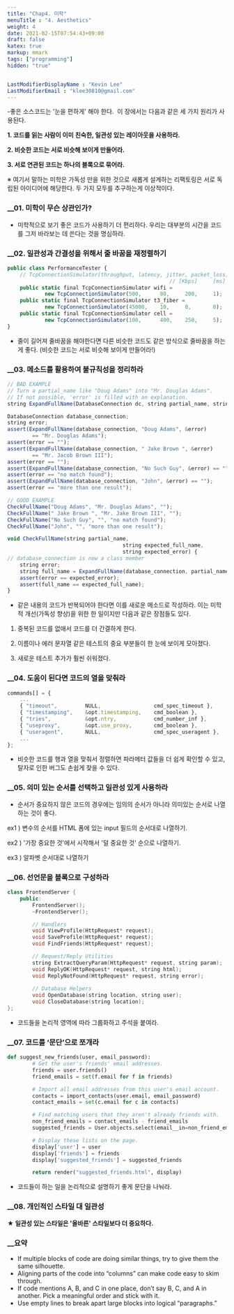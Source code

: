 ```yaml
---
title: "Chap4. 미학"
menuTitle : "4. Aesthetics"
weight: 4
date: 2021-02-15T07:54:43+09:00
draft: false
katex: true
markup: mmark
tags: ["programming"]
hidden: "true"


LastModifierDisplayName : "Kevin Lee"
LastModifierEmail : "klee30810@gmail.com"
---
```


-좋은 소스코드는 '눈을 편하게' 해야 한다.  이 장에서는 다음과 같은 세 가지 원리가 사용된다.

**1. 코드를 읽는 사람이 이미 친숙한, 일관성 있는 레이아웃을 사용하라.**

**2. 비슷한 코드는 서로 비슷해 보이게 만들어라.**

**3. 서로 연관된 코드는 하나의 블록으로 묶어라.**

※ 여기서 말하는 미학은 가독성 만을 위한 것으로 새롭게 설계하는 리팩토링은 서로 독립된 아이디어에 해당한다. 두 가지 모두를 추구하는게 이상적이다.

### __01. 미학이 무슨 상관인가?

- 미학적으로 보기 좋은 코드가 사용하기 더 편리하다. 우리는 대부분의 시간을 코드를 그저 바라보는 데 쓴다는 것을 명심하라.

### __02. 일관성과 간결성을 위해서 줄 바꿈을 재정렬하기

```jsx
public class PerformanceTester {
	// TcpConnectionSimulator(throughput, latency, jitter, packet_loss)
   													// [Kbps]     [ms]    [ms]    [percent]
	public static final TcpConnectionSimulator wifi =
			new TcpConnectionSimulator(500,      80,     200,     1);
	public static final TcpConnectionSimulator t3_fiber =
			new TcpConnectionSimulator(45000,    10,     0,       0);
	public static final TcpConnectionSimulator cell =
			new TcpConnectionSimulator(100,      400,    250,     5);
}
```

- 줄이 길어져 줄바꿈을 해야한다면 다른 비슷한 코드도 같은 방식으로 줄바꿈을 하는게 좋다. (비슷한 코드는 서로 비슷해 보이게 만들어라!)

### __03. 메소드를 활용하여 불규칙성을 정리하라

```jsx
// BAD EXAMPLE
// Turn a partial_name like "Doug Adams" into "Mr. Douglas Adams".
// If not possible, 'error' is filled with an explanation.
string ExpandFullName(DatabaseConnection dc, string partial_name, string* error);

DatabaseConnection database_connection;
string error;
assert(ExpandFullName(database_connection, "Doug Adams", &error)
		== "Mr. Douglas Adams");
assert(error == "");
assert(ExpandFullName(database_connection, " Jake Brown ", &error)
		== "Mr. Jacob Brown III");
assert(error == "");
assert(ExpandFullName(database_connection, "No Such Guy", &error) == "");
assert(error == "no match found");
assert(ExpandFullName(database_connection, "John", &error) == "");
assert(error == "more than one result");
```

```jsx
// GOOD EXAMPLE
CheckFullName("Doug Adams", "Mr. Douglas Adams", "");
CheckFullName(" Jake Brown ", "Mr. Jake Brown III", "");
CheckFullName("No Such Guy", "", "no match found");
CheckFullName("John", "", "more than one result");

void CheckFullName(string partial_name,
									 string expected_full_name,
									 string expected_error) {
// database_connection is now a class member
	string error;
	string full_name = ExpandFullName(database_connection, partial_name, &error);
	assert(error == expected_error);
	assert(full_name == expected_full_name);
}
```

- 같은 내용의 코드가 반복되어야 한다면 이를 새로운 메소드로 작성하라. 이는 미학적 개선(가독성 향상)을 위한 한 일이지만 다음과 같은 장점들도 있다.

1. 중복된 코드를 없애서 코드를 더 간결하게 한다.

2. 이름이나 에러 문자열 같은 테스트의 중요 부분들이 한 눈에 보이게 모아졌다.

3. 새로운 테스트 추가가 훨씬 쉬워졌다.

### __04. 도움이 된다면 코드의 열을 맞춰라

```jsx
commands[] = {
	...
	{ "timeout",         NULL,                 cmd_spec_timeout },
	{ "timestamping",    &opt.timestamping,    cmd_boolean },
	{ "tries",           &opt.ntry,            cmd_number_inf },
	{ "useproxy",        &opt.use_proxy,       cmd_boolean },
	{ "useragent",       NULL,                 cmd_spec_useragent },
	...
};
```

- 비슷한 코드를 행과 열을 맞춰서 정렬하면 파라메터 값들을 더 쉽게 확인할 수 있고, 탈자로 인한 버그도 손쉽게 찾을 수 있다.

### __05. 의미 있는 순서를 선택하고 일관성 있게 사용하라

- 순서가 중요하지 않은 코드의 경우에는 임의의 순서가 아니라 의미있는 순서로 나열하는 것이 좋다.

ex1 ) 변수의 순서를 HTML 폼에 있는 input 필드의 순서대로 나열하기.

ex2 ) '가장 중요한 것'에서 시작해서 '덜 중요한 것' 순으로 나열하기.

ex3 ) 알파벳 순서대로 나열하기

### __06. 선언문을 블록으로 구성하라

```cpp
class FrontendServer {
	public:
		FrontendServer();
		~FrontendServer();

		// Handlers
		void ViewProfile(HttpRequest* request);
		void SaveProfile(HttpRequest* request);
		void FindFriends(HttpRequest* request);

		// Request/Reply Utilities
		string ExtractQueryParam(HttpRequest* request, string param);
		void ReplyOK(HttpRequest* request, string html);
		void ReplyNotFound(HttpRequest* request, string error);
		
		// Database Helpers
		void OpenDatabase(string location, string user);
		void CloseDatabase(string location);
};
```

- 코드들을 논리적 영역에 따라 그룹화하고 주석을 붙여라.

### __07. 코드를 ‘문단’으로 쪼개라

```python
def suggest_new_friends(user, email_password):
		# Get the user's friends' email addresses.
		friends = user.friends()
		friend_emails = set(f.email for f in friends)

		# Import all email addresses from this user's email account.
		contacts = import_contacts(user.email, email_password)
		contact_emails = set(c.email for c in contacts)

		# Find matching users that they aren't already friends with.
		non_friend_emails = contact_emails - friend_emails
		suggested_friends = User.objects.select(email__in=non_friend_emails)

		# Display these lists on the page.
		display['user'] = user
		display['friends'] = friends
		display['suggested_friends'] = suggested_friends

		return render("suggested_friends.html", display)
```

- 코드들이 하는 일을 논리적으로 설명하기 좋게 문단을 나눠라.

### __08. 개인적인 스타일 대 일관성

**★ 일관성 있는 스타일은 '올바른' 스타일보다 더 중요하다.**

### __요약

- If multiple blocks of code are doing similar things, try to give them the same silhouette.
- Aligning parts of the code into “columns” can make code easy to skim through.
- If code mentions A, B, and C in one place, don’t say B, C, and A in another. Pick a
  meaningful order and stick with it.
- Use empty lines to break apart large blocks into logical “paragraphs.”
